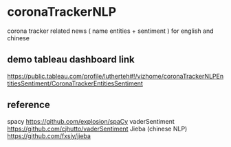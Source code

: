 # coronaTrackerNLP
corona tracker related news ( name entities + sentiment ) for english and chinese


## demo tableau dashboard link
https://public.tableau.com/profile/lutherteh#!/vizhome/coronaTrackerNLPEntitiesSentiment/CoronaTrackerEntitiesSentiment

## reference 
spacy https://github.com/explosion/spaCy
vaderSentiment https://github.com/cjhutto/vaderSentiment
Jieba (chinese NLP) https://github.com/fxsjy/jieba
